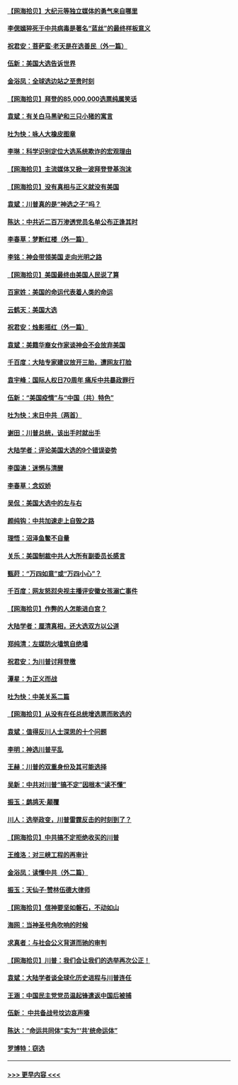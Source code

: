 #### [【网海拾贝】大纪元等独立媒体的勇气来自哪里](../pages/nsc993/n12629961.md?t=12191651) 
#### [李偲嫣猝死于中共病毒是著名“蓝丝”的最终样板意义](../pages/nsc993/n12628812.md?t=12191651) 
#### [祝君安：菩萨蛮·老天是在选善民（外一篇）](../pages/nsc993/n12628793.md?t=12191651) 
#### [伍新：美国大选告诉世界](../pages/nsc993/n12628768.md?t=12191651) 
#### [金浴凤：全球选边站之至贵时刻](../pages/nsc993/n12627318.md?t=12191651) 
#### [【网海拾贝】拜登的85,000,000选票纯属笑话](../pages/nsc993/n12626569.md?t=12191651) 
#### [袁斌：有关白马黑驴和三只小猪的寓言](../pages/nsc993/n12626198.md?t=12191651) 
#### [吐为快：咏人大橡皮图章](../pages/nsc993/n12624470.md?t=12191651) 
#### [李琳：科学识别定位大选系统欺诈的宏观理由](../pages/nsc993/n12624340.md?t=12191651) 
#### [【网海拾贝】主流媒体又掀一波拜登登基泡沫](../pages/nsc993/n12624000.md?t=12191651) 
#### [【网海拾贝】没有真相与正义就没有美国](../pages/nsc993/n12621885.md?t=12191651) 
#### [袁斌：川普真的是“神选之子”吗？](../pages/nsc993/n12621749.md?t=12191651) 
#### [陈达：中共近二百万渗透党员名单公布正逢其时](../pages/nsc993/n12620870.md?t=12191651) 
#### [李春草：梦断红楼（外一篇）](../pages/nsc993/n12619122.md?t=12191651) 
#### [李铭：神会带领美国 走向光明之路](../pages/nsc993/n12618584.md?t=12191651) 
#### [【网海拾贝】美国最终由美国人民说了算](../pages/nsc993/n12617255.md?t=12191651) 
#### [百家姓：美国的命运代表着人类的命运](../pages/nsc993/n12615838.md?t=12191651) 
#### [云鹤天：美国大选](../pages/nsc993/n12615994.md?t=12191651) 
#### [祝君安：烛影摇红（外一篇）](../pages/nsc993/n12615975.md?t=12191651) 
#### [袁斌：美籍华裔女作家谈神会不会放弃美国](../pages/nsc993/n12615263.md?t=12191651) 
#### [千百度：大陆专家建议放开三胎，遭网友打脸](../pages/nsc993/n12614456.md?t=12191651) 
#### [袁宇峰：国际人权日70周年 痛斥中共暴政罪行](../pages/nsc993/n12611965.md?t=12191651) 
#### [伍新：“美国疫情”与“中国（共）特色”](../pages/nsc993/n12611463.md?t=12191651) 
#### [吐为快：末日中共（两首）](../pages/nsc993/n12611461.md?t=12191651) 
#### [谢田：川普总统，该出手时就出手](../pages/nsc993/n12610905.md?t=12191651) 
#### [大陆学者：评论美国大选的9个错误姿势](../pages/nsc993/n12609586.md?t=12191651) 
#### [李国涛：迷惘与清醒](../pages/nsc993/n12607532.md?t=12191651) 
#### [李春草：念奴娇](../pages/nsc993/n12607083.md?t=12191651) 
#### [吴侃：美国大选中的左与右](../pages/nsc993/n12607054.md?t=12191651) 
#### [颜纯钩：中共加速走上自毁之路](../pages/nsc993/n12606473.md?t=12191651) 
#### [理悟：沼泽鱼鳖不自量](../pages/nsc993/n12606454.md?t=12191651) 
#### [关乐：美国制裁中共人大所有副委员长感言](../pages/nsc993/n12606442.md?t=12191651) 
#### [甄莳：“万四如意”或“万四小心”？](../pages/nsc993/n12606091.md?t=12191651) 
#### [千百度：网友怒怼央视主播评安徽女孩溺亡事件](../pages/nsc993/n12605370.md?t=12191651) 
#### [【网海拾贝】作弊的人怎能进白宫？](../pages/nsc993/n12603546.md?t=12191651) 
#### [大陆学者：厘清真相，还大选双方以公道](../pages/nsc993/n12603475.md?t=12191651) 
#### [郑纯清：左媒防火墙筑自绝墙](../pages/nsc993/n12602226.md?t=12191651) 
#### [祝君安：为川普讨拜登檄](../pages/nsc993/n12602199.md?t=12191651) 
#### [潭星：为正义而战](../pages/nsc993/n12600926.md?t=12191651) 
#### [吐为快：中美关系二篇](../pages/nsc993/n12600908.md?t=12191651) 
#### [【网海拾贝】从没有在任总统增选票而败选的](../pages/nsc993/n12600435.md?t=12191651) 
#### [袁斌：值得反川人士深思的十个问题](../pages/nsc993/n12600332.md?t=12191651) 
#### [李明：神选川普平乱](../pages/nsc993/n12599751.md?t=12191651) 
#### [王赫：川普的双重身份及其可能选择](../pages/nsc993/n12599723.md?t=12191651) 
#### [吴新：中共对川普“搞不定”因根本“读不懂”](../pages/nsc993/n12599502.md?t=12191651) 
#### [振玉：鹧鸪天‧颠覆](../pages/nsc993/n12599494.md?t=12191651) 
#### [川人：选举政变，川普雷霆反击的时刻到了？](../pages/nsc993/n12599291.md?t=12191651) 
#### [【网海拾贝】中共搞不定拒绝收买的川普](../pages/nsc993/n12598955.md?t=12191651) 
#### [王维洛：对三峡工程的再审计](../pages/nsc993/n12598436.md?t=12191651) 
#### [金浴凤：读懂中共（外二篇）](../pages/nsc993/n12597943.md?t=12191651) 
#### [振玉：天仙子‧赞林伍德大律师](../pages/nsc993/n12597929.md?t=12191651) 
#### [【网海拾贝】信神要坚如磐石，不动如山](../pages/nsc993/n12597901.md?t=12191651) 
#### [海网：当神圣号角吹响的时候](../pages/nsc993/n12595891.md?t=12191651) 
#### [求真者：与社会公义背道而驰的审判](../pages/nsc993/n12595868.md?t=12191651) 
#### [【网海拾贝】川普：我们会让我们的选举再次公正！](../pages/nsc993/n12594930.md?t=12191651) 
#### [袁斌：大陆学者谈全球化历史进程与川普连任](../pages/nsc993/n12594690.md?t=12191651) 
#### [王涵：中国民主党党员温起锋遣返中国后被捕](../pages/nsc993/n12594540.md?t=12191651) 
#### [伍新： 中共备战号坟边哀声嚎](../pages/nsc993/n12593086.md?t=12191651) 
#### [陈达：“命运共同体”实为“‘共’统命运体”](../pages/nsc993/n12590865.md?t=12191651) 
#### [罗博特：窃选](../pages/nsc993/n12590619.md?t=12191651) 

----
#### [ >>> 更早内容 <<< ](../indexes/nsc993-earlier.md)
